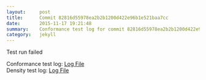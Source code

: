 ```yaml
---
layout:     post
title:      Commit 82816d55978ea2b2b1200d422e96b1e521baa7cc
date:       2015-11-17 19:21:48
summary:    Conformance test log for commit 82816d55978ea2b2b1200d422e96b1e521baa7cc.
category:   jekyll
---
```


Test run failed

Conformance test log: [Log File](http://s3-us-west-2.amazonaws.com/kraken-e2e-logs/conformance/kraken_82816d55978ea2b2b1200d422e96b1e521baa7cc_conformance.log)   
Density test log: [Log File](http://s3-us-west-2.amazonaws.com/kraken-e2e-logs/conformance/kraken_82816d55978ea2b2b1200d422e96b1e521baa7cc_density.log)    
